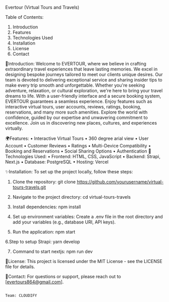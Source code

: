 Evertour (Virtual Tours and Travels)

Table of Contents:
1.	Introduction
2.	Features
3.	Technologies Used
4.	Installation
5.	License
6.	Contact

🔗Introduction:
Welcome to EVERTOUR, where we believe in crafting extraordinary travel experiences that leave lasting memories. We excel in designing bespoke journeys tailored to meet our clients unique desires. Our team is devoted to delivering exceptional service and sharing insider tips to make every trip smooth and unforgettable. Whether you're seeking adventure, relaxation, or cultural exploration, we're here to bring your travel dreams to life. With a user-friendly interface and a secure booking system, EVERTOUR guarantees a seamless experience. Enjoy features such as interactive virtual tours, user accounts, reviews, ratings, booking, reservations, and many more such amenities. Explore the world with confidence, guided by our expertise and unwavering commitment to excellence. Join us in discovering new places, cultures, and experiences virtually.

🌍Features:
•	Interactive Virtual Tours
•	360 degree arial view
•	User Account
•	Customer Reviews 
•	Ratings
•	Multi-Device Compatibility 
•	Booking and Reservations
•	Social Sharing Options
•	Authentication
🚀Technologies Used:
•	Frontend: HTML, CSS, JavaScript
•	Backend: Strapi, Next.js
•	Database: PostgreSQL
•	Hosting: Vercel

✨Installation:
To set up the project locally, follow these steps:
1.	Clone the repository:
git clone https://github.com/yourusername/virtual-tours-travels.git
2.	Navigate to the project directory:
cd virtual-tours-travels
3.	Install dependencies:
npm install
4.	Set up environment variables: 
Create a .env file in the root directory and add your variables (e.g., database URI, API keys).

5.	Run the application:
npm start


   6.Step to setup Strapi:
 yarn develop


7.	Command to start nextjs:
 npm run dev










📜License:
This project is licensed under the MIT License - see the LICENSE file for details.

📧Contact:
For questions or support, please  reach out to [evertours864@gmail.com].





                                                                                                                                                                                                                                                                        
                                                                                                     Team: CLOUDIFY
